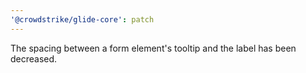 ```yaml
---
'@crowdstrike/glide-core': patch
---
```


The spacing between a form element's tooltip and the label has been decreased.
